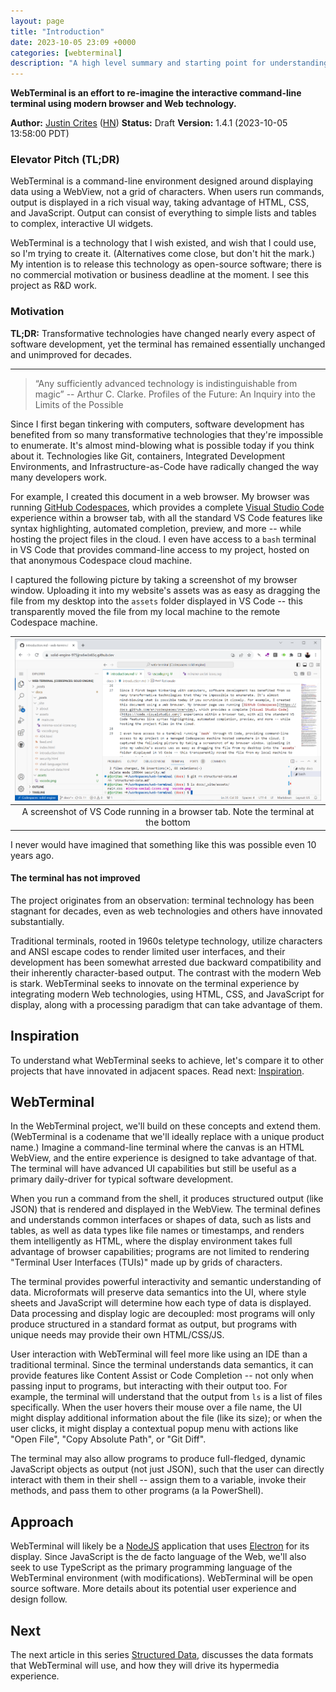 ```yaml
---
layout: page
title: "Introduction"
date: 2023-10-05 23:09 +0000
categories: [webterminal]
description: "A high level summary and starting point for understanding WebTerminal"
---
```


**WebTerminal is an effort to re-imagine the interactive command-line terminal using modern browser and Web technology.**

**Author:** [Justin Crites](https://github.com/jcrites) ([HN](https://news.ycombinator.com/user?id=jcrites))
**Status:** Draft
**Version:** 1.4.1 (2023-10-05 13:58:00 PDT)

### Elevator Pitch (TL;DR)

WebTerminal is a command-line environment designed around displaying data using a WebView, not a grid of characters. When users run commands, output is displayed in a rich visual way, taking advantage of HTML, CSS, and JavaScript. Output can consist of everything to simple lists and tables to complex, interactive UI widgets.

WebTerminal is a technology that I wish existed, and wish that I could use, so I'm trying to create it. (Alternatives come close, but don't hit the mark.) My intention is to release this technology as open-source software; there is no commercial motivation or business deadline at the moment. I see this project as R&D work.

### Motivation

**TL;DR:** Transformative technologies have changed nearly every aspect of software development, yet the terminal has remained essentially unchanged and unimproved for decades.

<hr style="margin-bottom: 1em"/>

>  “Any sufficiently advanced technology is indistinguishable from magic” -- Arthur C. Clarke. Profiles of the Future: An Inquiry into the Limits of the Possible

Since I first began tinkering with computers, software development has benefited from so many transformative technologies that they're impossible to enumerate. It's almost mind-blowing what is possible today if you think about it. Technologies like Git, containers, Integrated Development Environments, and Infrastructure-as-Code have radically changed the way many developers work.

For example, I created this document in a web browser. My browser was running [GitHub Codespaces](https://docs.github.com/en/codespaces/overview), which provides a complete [Visual Studio Code](https://code.visualstudio.com/) experience within a browser tab, with all the standard VS Code features like syntax highlighting, automated completion, preview, and more -- while hosting the project files in the cloud. I even have access to a `bash` terminal in VS Code that provides command-line access to my project, hosted on that anonymous Codespace cloud machine.

I captured the following picture by taking a screenshot of my browser window. Uploading it into my website's assets was as easy as dragging the file from my desktop into the `assets` folder displayed in VS Code -- this transparently moved the file from my local machine to the remote Codespace machine.

| ![vscode](assets/vscode.png)
|:--:|
| A screenshot of VS Code running in a browser tab. Note the terminal at the bottom |

I never would have imagined that something like this was possible even 10 years ago.

#### The terminal has not improved

The project originates from an observation: terminal technology has been stagnant for decades, even as web technologies and others have innovated substantially.

Traditional terminals, rooted in 1960s teletype technology, utilize characters and ANSI escape codes to render limited user interfaces, and their development has been somewhat arrested due backward compatibility and their inherently character-based output. The contrast with the modern Web is stark. WebTerminal seeks to innovate on the terminal experience by integrating modern Web technologies, using HTML, CSS, and JavaScript for display, along with a processing paradigm that can take advantage of them.

## Inspiration

To understand what WebTerminal seeks to achieve, let's compare it to other projects that have innovated in adjacent spaces. Read next: [Inspiration](inspiration).

## WebTerminal

In the WebTerminal project, we'll build on these concepts and extend them. (WebTerminal is a codename that we'll ideally replace with a unique product name.) Imagine a command-line terminal where the canvas is an HTML WebView, and the entire experience is designed to take advantage of that. The terminal will have advanced UI capabilities but still be useful as a primary daily-driver for typical software development.

When you run a command from the shell, it produces structured output (like JSON) that is rendered and displayed in the WebView. The terminal defines and understands common interfaces or shapes of data, such as lists and tables, as well as data types like file names or timestamps, and renders them intelligently as HTML, where the display environment takes full advantage of browser capabilities; programs are not limited to rendering "Terminal User Interfaces (TUIs)" made up by grids of characters. 

The terminal provides powerful interactivity and semantic understanding of data. Microformats will preserve data semantics into the UI, where style sheets and JavaScript will determine how each type of data is displayed. Data processing and display logic are decoupled: most programs will only produce structured in a standard format as output, but programs with unique needs may provide their own HTML/CSS/JS.

User interaction with WebTerminal will feel more like using an IDE than a traditional terminal. Since the terminal understands data semantics, it can provide features like Content Assist or Code Completion -- not only when passing input to programs, but interacting with their output too. For example, the terminal will understand that the output from `ls` is a list of files specifically. When the user hovers their mouse over a file name, the UI might display additional information about the file (like its size); or when the user clicks, it might display a contextual popup menu with actions like "Open File", "Copy Absolute Path", or "Git Diff".

The terminal may also allow programs to produce full-fledged, dynamic JavaScript objects as output (not just JSON), such that the user can directly interact with them in their shell -- assign them to a variable, invoke their methods, and pass them to other programs (a la PowerShell). 

## Approach

WebTerminal will likely be a [NodeJS](https://nodejs.org/en) application that uses [Electron](https://www.electronjs.org/) for its display. Since JavaScript is the de facto language of the Web, we'll also seek to use TypeScript as the primary programming language of the WebTerminal environment (with modifications). WebTerminal will be open source software. More details about its potential user experience and design follow.

## Next

The next article in this series [Structured Data](structured-data), discusses the data formats that WebTerminal will use, and how they will drive its hypermedia experience.